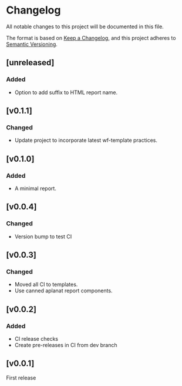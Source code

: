 # Changelog
All notable changes to this project will be documented in this file.

The format is based on [Keep a Changelog](https://keepachangelog.com/en/1.0.0/),
and this project adheres to [Semantic Versioning](https://semver.org/spec/v2.0.0.html).

## [unreleased]
### Added
- Option to add suffix to HTML report name.

## [v0.1.1]
### Changed
- Update project to incorporate latest wf-template practices.

## [v0.1.0]
### Added
- A minimal report.

## [v0.0.4]
### Changed
- Version bump to test CI

## [v0.0.3]
### Changed
- Moved all CI to templates.
- Use canned aplanat report components.

## [v0.0.2]
### Added
- CI release checks
- Create pre-releases in CI from dev branch

## [v0.0.1]
First release
